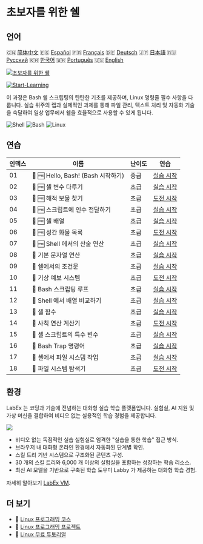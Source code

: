 # 초보자를 위한 쉘

## 언어

🇨🇳 [简体中文](README_zh.md) 🇪🇸 [Español](README_es.md) 🇫🇷 [Français](README_fr.md) 🇩🇪 [Deutsch](README_de.md) 🇯🇵 [日本語](README_ja.md) 🇷🇺 [Русский](README_ru.md) 🇰🇷 [한국어](README_ko.md) 🇧🇷 [Português](README_pt.md) 🇺🇸 [English](README.md) 

[![초보자를 위한 쉘](https://cover-creator.labex.io/shell-for-beginners.png?lang=ko)](https://labex.io/ko/courses/shell-for-beginners)

[![Start-Learning](https://img.shields.io/badge/Start-Learning-whitesmoke?style=for-the-badge)](https://labex.io/ko/courses/shell-for-beginners)

이 과정은 Bash 쉘 스크립팅의 탄탄한 기초를 제공하며, Linux 명령줄 필수 사항을 다룹니다. 실습 위주의 랩과 실제적인 과제를 통해 파일 관리, 텍스트 처리 및 자동화 기술을 숙달하여 일상 업무에서 쉘을 효율적으로 사용할 수 있게 됩니다.

![Shell](https://img.shields.io/badge/Shell-whitesmoke?style=for-the-badge&logo=shell)
![Bash](https://img.shields.io/badge/Bash-whitesmoke?style=for-the-badge&logo=bash)
![Linux](https://img.shields.io/badge/Linux-whitesmoke?style=for-the-badge&logo=linux)


## 연습

|   인덱스 | 이름                               | 난이도   | 연습                                                                                                               |
|----------|------------------------------------|----------|--------------------------------------------------------------------------------------------------------------------|
|       01 | 📖 🆓 Hello, Bash! (Bash 시작하기) | 중급     | <a target='_blank' href='https://labex.io/ko/tutorials/linux-hello-bash-388809'>실습 시작</a>                      |
|       02 | 📖 🆓 셸 변수 다루기               | 초급     | <a target='_blank' href='https://labex.io/ko/tutorials/shell-working-with-shell-variables-388810'>실습 시작</a>    |
|       03 | 🎯 🆓 해적 보물 찾기               | 초급     | <a target='_blank' href='https://labex.io/ko/tutorials/shell-finding-the-pirate-s-treasure-388807'>도전 시작</a>   |
|       04 | 📖 🆓 스크립트에 인수 전달하기     | 초급     | <a target='_blank' href='https://labex.io/ko/tutorials/shell-passing-arguments-to-the-script-388811'>실습 시작</a> |
|       05 | 📖 🆓 셸 배열                      | 초급     | <a target='_blank' href='https://labex.io/ko/tutorials/shell-shell-arrays-388812'>실습 시작</a>                    |
|       06 | 🎯 🆓 성간 화물 목록               | 초급     | <a target='_blank' href='https://labex.io/ko/tutorials/shell-interstellar-cargo-manifest-388869'>도전 시작</a>     |
|       07 | 📖 🆓 Shell 에서의 산술 연산       | 초급     | <a target='_blank' href='https://labex.io/ko/tutorials/shell-arithmetic-operations-in-shell-388813'>실습 시작</a>  |
|       08 | 📖  기본 문자열 연산               | 초급     | <a target='_blank' href='https://labex.io/ko/tutorials/shell-basic-string-operations-388814'>실습 시작</a>         |
|       09 | 📖  쉘에서의 조건문                | 초급     | <a target='_blank' href='https://labex.io/ko/tutorials/linux-conditional-statements-in-shell-388815'>실습 시작</a> |
|       10 | 🎯  기상 예보 시스템               | 초급     | <a target='_blank' href='https://labex.io/ko/tutorials/shell-weather-advisory-system-388885'>도전 시작</a>         |
|       11 | 📖  Bash 스크립팅 루프             | 초급     | <a target='_blank' href='https://labex.io/ko/tutorials/shell-bash-scripting-loops-388816'>실습 시작</a>            |
|       12 | 📖  Shell 에서 배열 비교하기       | 초급     | <a target='_blank' href='https://labex.io/ko/tutorials/shell-comparing-arrays-in-shell-388817'>실습 시작</a>       |
|       13 | 📖  셸 함수                        | 초급     | <a target='_blank' href='https://labex.io/ko/tutorials/shell-shell-functions-388818'>실습 시작</a>                 |
|       14 | 🎯  사칙 연산 계산기               | 초급     | <a target='_blank' href='https://labex.io/ko/tutorials/shell-four-function-calculator-388893'>도전 시작</a>        |
|       15 | 📖  셸 스크립트의 특수 변수        | 초급     | <a target='_blank' href='https://labex.io/ko/tutorials/shell-special-variables-in-shell-388819'>실습 시작</a>      |
|       16 | 📖  Bash Trap 명령어               | 초급     | <a target='_blank' href='https://labex.io/ko/tutorials/linux-bash-trap-command-388820'>실습 시작</a>               |
|       17 | 📖  셸에서 파일 시스템 작업        | 초급     | <a target='_blank' href='https://labex.io/ko/tutorials/shell-file-system-operations-in-shell-388821'>실습 시작</a> |
|       18 | 🎯  파일 시스템 탐색기             | 초급     | <a target='_blank' href='https://labex.io/ko/tutorials/shell-file-system-explorer-388898'>도전 시작</a>            |

## 환경

LabEx 는 코딩과 기술에 전념하는 대화형 실습 학습 플랫폼입니다. 실험실, AI 지원 및 가상 머신을 결합하여 비디오 없는 실용적인 학습 경험을 제공합니다.

![](https://tutorial-screenshot.getvm.io/images/vm-1725247253.png)

- 비디오 없는 독점적인 실습 실험실로 엄격한 "실습을 통한 학습" 접근 방식.
- 브라우저 내 대화형 온라인 환경에서 자동화된 단계별 확인.
- 스킬 트리 기반 시스템으로 구조화된 콘텐츠 구성.
- 30 개의 스킬 트리와 6,000 개 이상의 실험실을 포함하는 성장하는 학습 리소스.
- 최신 AI 모델을 기반으로 구축된 학습 도우미 Labby 가 제공하는 대화형 학습 경험.

자세히 알아보기 [LabEx VM](https://support.labex.io/using-labex/virtual-machine).

## 더 보기

- 🔗 [Linux 프로그래밍 코스](https://github.com/labex-labs/awesome-programming-courses)
- 🔗 [Linux 프로그래밍 프로젝트](https://github.com/labex-labs/awesome-programming-projects)
- 🔗 [Linux 무료 튜토리얼](https://github.com/labex-labs/linux-free-tutorials)

